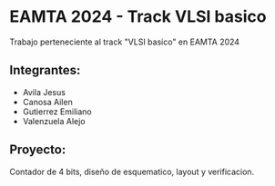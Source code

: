 # EAMTA 2024 - Track VLSI basico
Trabajo perteneciente al track "VLSI basico" en EAMTA 2024

## Integrantes:
- Avila Jesus
- Canosa Ailen
- Gutierrez Emiliano
- Valenzuela Alejo

## Proyecto: 
Contador de 4 bits, diseño de esquematico, layout y verificacion.
